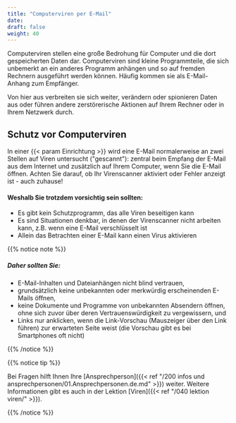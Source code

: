 ```yaml
---
title: "Computerviren per E-Mail"
date: 
draft: false
weight: 40
---
```


Computerviren stellen eine große Bedrohung für Computer und die dort gespeicherten Daten dar. Computerviren sind kleine Programmteile, die sich unbemerkt an ein anderes Programm anhängen und so auf fremden Rechnern ausgeführt werden können. Häufig kommen sie als E-Mail-Anhang zum Empfänger.

Von hier aus verbreiten sie sich weiter, verändern oder spionieren Daten aus oder führen andere zerstörerische Aktionen auf Ihrem Rechner oder in Ihrem Netzwerk durch.

## Schutz vor Computerviren

In einer {{< param Einrichtung >}} wird eine E-Mail normalerweise an zwei Stellen auf Viren untersucht ("gescannt"): zentral beim Empfang der E-Mail aus dem Internet und zusätzlich auf Ihrem Computer, wenn Sie die E-Mail öffnen. Achten Sie darauf, ob Ihr Virenscanner aktiviert oder Fehler anzeigt ist - auch zuhause!

#### Weshalb Sie trotzdem vorsichtig sein sollten:

- Es gibt kein Schutzprogramm, das alle Viren beseitigen kann
- Es sind Situationen denkbar, in denen der Virenscanner nicht arbeiten kann, z.B. wenn eine E-Mail verschlüsselt ist
- Allein das Betrachten einer E-Mail kann einen Virus aktivieren

{{% notice note %}}

##### Daher sollten Sie:

- E-Mail-Inhalten und Dateianhängen nicht blind vertrauen,
- grundsätzlich keine unbekannten oder merkwürdig erscheinenden E-Mails öffnen,
- keine Dokumente und Programme von unbekannten Absendern öffnen, ohne sich zuvor über deren Vertrauenswürdigkeit zu vergewissern, und
- Links nur anklicken, wenn die Link-Vorschau (Mauszeiger über den Link führen) zur erwarteten Seite weist (die Vorschau gibt es bei Smartphones oft nicht)

{{% /notice %}}

{{% notice tip %}}

Bei Fragen hilft Ihnen Ihre [Ansprechperson]({{< ref "/200 infos und ansprechpersonen/01.Ansprechpersonen.de.md" >}}) weiter. Weitere Informationen gibt es auch in der Lektion [Viren]({{< ref "/040 lektion viren/" >}}).

{{% /notice %}}